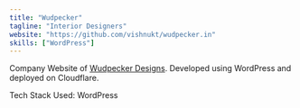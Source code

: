 ```yaml
---
title: "Wudpecker"
tagline: "Interior Designers"
website: "https://github.com/vishnukt/wudpecker.in"
skills: ["WordPress"]
---
```


Company Website of [Wudpecker Designs](https://wudpecker.in/). Developed using WordPress and deployed on Cloudflare.

Tech Stack Used: WordPress
